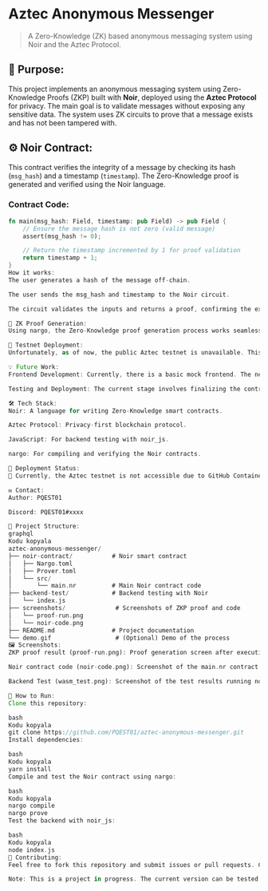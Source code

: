# Aztec Anonymous Messenger

> A Zero-Knowledge (ZK) based anonymous messaging system using Noir and the Aztec Protocol.

## 🎯 Purpose:
This project implements an anonymous messaging system using Zero-Knowledge Proofs (ZKP) built with **Noir**, deployed using the **Aztec Protocol** for privacy. The main goal is to validate messages without exposing any sensitive data. The system uses ZK circuits to prove that a message exists and has not been tampered with.

## ⚙️ Noir Contract:
This contract verifies the integrity of a message by checking its hash (`msg_hash`) and a timestamp (`timestamp`). The Zero-Knowledge proof is generated and verified using the Noir language.

### Contract Code:
```rust
fn main(msg_hash: Field, timestamp: pub Field) -> pub Field {
    // Ensure the message hash is not zero (valid message)
    assert(msg_hash != 0);

    // Return the timestamp incremented by 1 for proof validation
    return timestamp + 1;
}
How it works:
The user generates a hash of the message off-chain.

The user sends the msg_hash and timestamp to the Noir circuit.

The circuit validates the inputs and returns a proof, confirming the existence of the message.

🔐 ZK Proof Generation:
Using nargo, the Zero-Knowledge proof generation process works seamlessly and is verified on the backend via noir_js.

🚀 Testnet Deployment:
Unfortunately, as of now, the public Aztec testnet is unavailable. This project is ready to be deployed once the testnet access is provided.

💡 Future Work:
Frontend Development: Currently, there is a basic mock frontend. The next step would be to implement a user interface to interact with the backend.

Testing and Deployment: The current stage involves finalizing the contract and performing further testing. Upon availability of the Aztec testnet, the deployment will follow.

🛠️ Tech Stack:
Noir: A language for writing Zero-Knowledge smart contracts.

Aztec Protocol: Privacy-first blockchain protocol.

JavaScript: For backend testing with noir_js.

nargo: For compiling and verifying the Noir contracts.

📡 Deployment Status:
🚫 Currently, the Aztec testnet is not accessible due to GitHub Container Registry (GHCR) issues.

✉️ Contact:
Author: PQEST01

Discord: PQEST01#xxxx

📂 Project Structure:
graphql
Kodu kopyala
aztec-anonymous-messenger/
├── noir-contract/           # Noir smart contract
│   ├── Nargo.toml
│   ├── Prover.toml
│   └── src/
│       └── main.nr          # Main Noir contract code
├── backend-test/            # Backend testing with Noir
│   └── index.js
├── screenshots/              # Screenshots of ZKP proof and code
│   └── proof-run.png
│   └── noir-code.png
├── README.md                # Project documentation
└── demo.gif                  # (Optional) Demo of the process
🖼️ Screenshots:
ZKP proof result (proof-run.png): Proof generation screen after executing nargo prove.

Noir contract code (noir-code.png): Screenshot of the main.nr contract code.

Backend Test (wasm_test.png): Screenshot of the test results running noir_js.

📣 How to Run:
Clone this repository:

bash
Kodu kopyala
git clone https://github.com/PQEST01/aztec-anonymous-messenger.git
Install dependencies:

bash
Kodu kopyala
yarn install
Compile and test the Noir contract using nargo:

bash
Kodu kopyala
nargo compile
nargo prove
Test the backend with noir_js:

bash
Kodu kopyala
node index.js
🔄 Contributing:
Feel free to fork this repository and submit issues or pull requests. Contributions are welcome!

Note: This is a project in progress. The current version can be tested and run locally. Once the Aztec testnet is available, the contract will be deployed to the public testnet.